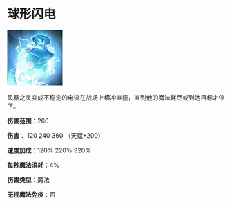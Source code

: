 

# 球形闪电

![](game/resource/flash3/images/spellicons/mjz_storm_spirit_ball_lightning.png)

风暴之灵变成不稳定的电流在战场上横冲直撞，直到他的魔法耗尽或到达目标才停下。



**伤害范围**：260

**伤害**： 120 240 360 （天赋+200）

**速度加成**：120% 220% 320%

**每秒魔法消耗**：4%

**伤害类型**：魔法

**无视魔法免疫**：否









